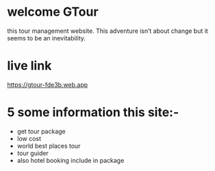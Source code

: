 # welcome GTour
this tour management website.
This adventure
isn’t about change but it seems to
be an inevitability.
# live link
 https://gtour-fde3b.web.app
# 5 some information this site:-
* get tour package
* low cost
* world  best places tour
* tour guider
* also hotel booking include in package